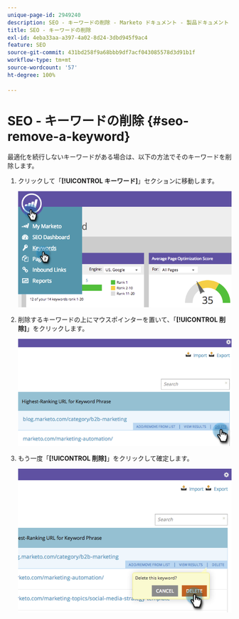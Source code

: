 ```yaml
---
unique-page-id: 2949240
description: SEO - キーワードの削除 - Marketo ドキュメント - 製品ドキュメント
title: SEO - キーワードの削除
exl-id: 4eba33aa-a397-4a02-8d24-3dbd945f9ac4
feature: SEO
source-git-commit: 431bd258f9a68bbb9df7acf043085578d3d91b1f
workflow-type: tm+mt
source-wordcount: '57'
ht-degree: 100%

---
```


# SEO - キーワードの削除 {#seo-remove-a-keyword}

最適化を続行しないキーワードがある場合は、以下の方法でそのキーワードを削除します。

1. クリックして「**[!UICONTROL キーワード]**」セクションに移動します。

   ![](assets/image2014-9-18-13-3a35-3a52.png)

1. 削除するキーワードの上にマウスポインターを置いて、「**[!UICONTROL 削除]**」をクリックします。

   ![](assets/image2014-9-18-13-3a36-3a6.png)

1. もう一度「**[!UICONTROL 削除]**」をクリックして確定します。

   ![](assets/image2014-9-18-13-3a36-3a11.png)
